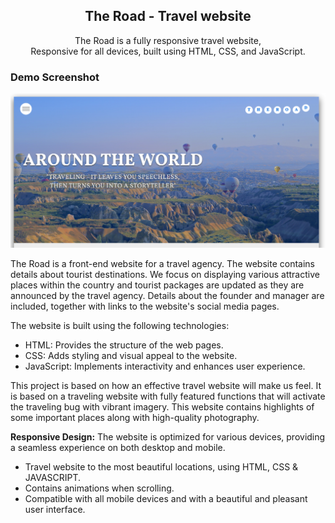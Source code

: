 <div align="center">
  
  <h2 align="center">The Road - Travel website</h2>

  The Road is a fully responsive travel website, <br />Responsive for all devices, built using HTML, CSS, and JavaScript.


</div>

### Demo Screenshot

![The Road Desktop Demo](https://github.com/AmpoluMukhesh/The_Road/blob/main/images/Demo-Screenshot.png)

The Road is a front-end website for a travel agency. The website contains details about tourist destinations. We focus on displaying various attractive places within the country and tourist packages are updated as they are announced by the travel agency. Details about the founder and manager are included, together with links to the website's social media pages.

The website is built using the following technologies:

- HTML: Provides the structure of the web pages.
- CSS: Adds styling and visual appeal to the website.
- JavaScript: Implements interactivity and enhances user experience.

This project is based on how an effective travel website will make us feel. It is based on a traveling website with fully featured functions that will activate the traveling bug with vibrant imagery. This website contains highlights of some important places along with high-quality photography.

**Responsive Design:** The website is optimized for various devices, providing a seamless experience on both desktop and mobile.

* Travel website to the most beautiful locations, using HTML, CSS & JAVASCRIPT.
* Contains animations when scrolling.
* Compatible with all mobile devices and with a beautiful and pleasant user interface.
